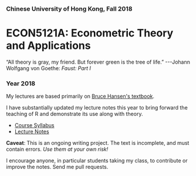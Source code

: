 ### Chinese University of Hong Kong, Fall 2018
# ECON5121A: Econometric Theory and Applications

“All theory is gray, my friend. But forever green is the tree of life.”
---Johann Wolfgang von Goethe: *Faust: Part I*

### Year 2018

My lectures are based primarily on [Bruce Hansen's textbook](http://www.ssc.wisc.edu/~bhansen/econometrics/).

I have substantially updated my lecture notes this year to bring forward the teaching of R and demonstrate its use along with theory.

* [Course Syllabus](https://github.com/zhentaoshi/Econ5121A/blob/master/syllabus%202018.pdf)
* [Lecture Notes](https://github.com/zhentaoshi/Econ5121A/tree/master/lec_notes_ipynb)


**Caveat**: This is an ongoing writing project.
The text is incomplete, and must contain errors.
*Use them at your own risk!*

I encourage anyone, in particular students taking my class, to contribute or improve the notes. Send me pull requests.
